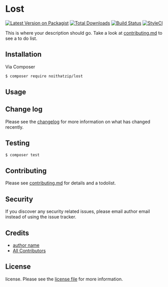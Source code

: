 # Lost

[![Latest Version on Packagist][ico-version]][link-packagist]
[![Total Downloads][ico-downloads]][link-downloads]
[![Build Status][ico-travis]][link-travis]
[![StyleCI][ico-styleci]][link-styleci]

This is where your description should go. Take a look at [contributing.md](contributing.md) to see a to do list.

## Installation

Via Composer

``` bash
$ composer require noithatzip/lost
```

## Usage

## Change log

Please see the [changelog](changelog.md) for more information on what has changed recently.

## Testing

``` bash
$ composer test
```

## Contributing

Please see [contributing.md](contributing.md) for details and a todolist.

## Security

If you discover any security related issues, please email author email instead of using the issue tracker.

## Credits

- [author name][link-author]
- [All Contributors][link-contributors]

## License

license. Please see the [license file](license.md) for more information.

[ico-version]: https://img.shields.io/packagist/v/noithatzip/lost.svg?style=flat-square
[ico-downloads]: https://img.shields.io/packagist/dt/noithatzip/lost.svg?style=flat-square
[ico-travis]: https://img.shields.io/travis/noithatzip/lost/master.svg?style=flat-square
[ico-styleci]: https://styleci.io/repos/12345678/shield

[link-packagist]: https://packagist.org/packages/noithatzip/lost
[link-downloads]: https://packagist.org/packages/noithatzip/lost
[link-travis]: https://travis-ci.org/noithatzip/lost
[link-styleci]: https://styleci.io/repos/12345678
[link-author]: https://github.com/noithatzip
[link-contributors]: ../../contributors
